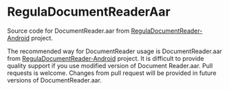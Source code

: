 # RegulaDocumentReaderAar

Source code for DocumentReader.aar from [RegulaDocumentReader-Android](https://github.com/regulaforensics/RegulaDocumentReader-Android) project.

The recommended way for DocumentReader usage is DocumentReader.aar from [RegulaDocumentReader-Android](https://github.com/regulaforensics/RegulaDocumentReader-Android) project. It is difficult to provide quality support if you use modified version of Document Reader.aar. Pull requests is welcome. Changes from pull request will be provided in future versions of DocumentReader.aar.
